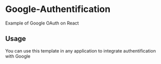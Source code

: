 # Google-Authentification
Example of Google OAuth on React

## Usage
You can use this template in any application to integrate authentification with Google

